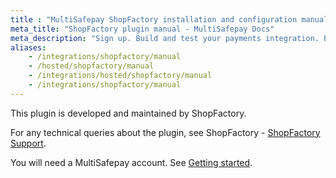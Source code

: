 ```yaml
---
title : "MultiSafepay ShopFactory installation and configuration manual"
meta_title: "ShopFactory plugin manual - MultiSafepay Docs"
meta_description: "Sign up. Build and test your payments integration. Explore our products and services. Use our API Reference, SDKs, and wrappers. Get support."
aliases: 
    - /integrations/shopfactory/manual
    - /hosted/shopfactory/manual
    - /integrations/hosted/shopfactory/manual
    - /integrations/shopfactory/manual
---
```

This plugin is developed and maintained by ShopFactory.

For any technical queries about the plugin, see ShopFactory - [ShopFactory Support](https://www.shopfactory.nl/contents/nl/d122.html).

You will need a MultiSafepay account. See [Getting started](/getting-started/).
 
